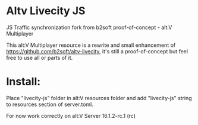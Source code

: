 # Altv Livecity JS
 JS Traffic synchronization fork from b2soft proof-of-concept - alt:V Multiplayer

This alt:V Multiplayer resource is a rewrite and small enhancement of https://github.com/b2soft/altv-livecity, it's still a proof-of-concept but feel free to use all or parts of it.

<h1>Install:</h1>

Place "livecity-js" folder in alt:V resources folder and add "livecity-js" string to resources section of server.toml.

For now work correctly on alt:V Server 16.1.2-rc.1 (rc)
